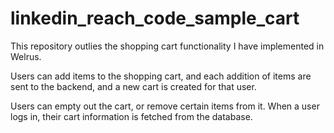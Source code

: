 # linkedin_reach_code_sample_cart

This repository outlies the shopping cart functionality I have implemented in Welrus. 

Users can add items to the shopping cart, and each addition of items are sent to the backend, and a new cart is created for that user.

Users can empty out the cart, or remove certain items from it. When a user logs in, their cart information is fetched from the database.
